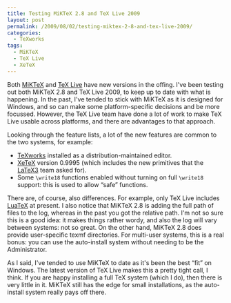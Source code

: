 ```yaml
---
title: Testing MiKTeX 2.8 and TeX Live 2009
layout: post
permalink: /2009/08/02/testing-miktex-2-8-and-tex-live-2009/
categories:
  - TeXworks
tags:
  - MiKTeX
  - TeX Live
  - XeTeX
---
```

Both [MiKTeX](https://www.miktex.org/) and [TeX Live](https://tug.org/texlive/) have new versions in the offing.  I've been testing out both MiKTeX 2.8 and TeX Live 2009, to keep up to date with what is happening. In the past, I've tended to stick with MiKTeX as it is designed for Windows, and so can make some platform-specific decisions and be more focussed. However, the TeX Live team have done a lot of work to make TeX Live usable across platforms, and there are advantages to that approach.

Looking through the feature lists, a lot of the new features are common to the two systems, for example:

- [TeXworks](http://www./texworks.org) installed as a distribution-maintained editor.
- [XeTeX](https://www.tug.org/xetex/) version 0.9995 (which includes the new primitives that the [LaTeX3](https://www.latex-project.org/latex3.html) team asked for).
- Some `\write18` functions enabled without turning on full `\write18` support: this is used to allow “safe” functions.

There are, of course, also differences. For example, only TeX Live includes [LuaTeX](http://www.luatex.org) at present. I also notice that MiKTeX 2.8 is adding the full path of files to the log, whereas in the past you got the relative path. I'm not so sure this is a good idea: it makes things rather wordy, and also the log will vary between systems: not so great. On the other hand, MiKTeX 2.8 does provide user-specific texmf directories. For multi-user systems, this is a real bonus: you can use the auto-install system without needing to be the Administrator.

As I said, I've tended to use MiKTeX to date as it's been the best “fit” on Windows. The latest version of TeX Live makes this a pretty tight call, I think. If you are happy installing a full TeX system (which I do), then there is very little in it. MiKTeX still has the edge for small installations, as the auto-install system really pays off there.
